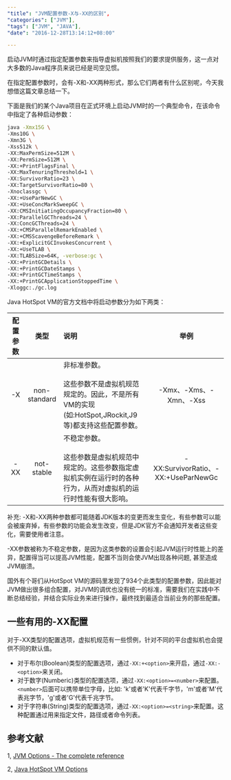 ```yaml
---
"title": "JVM配置参数-X与-XX的区别",
"categories": ["JVM"],
"tags": ["JVM", "JAVA"],
"date": "2016-12-28T13:14:12+08:00"

---
```


启动JVM时通过指定配置参数来指导虚拟机按照我们的要求提供服务，这一点对大多数的Java程序员来说已经是司空见惯。

在指定配置参数时，会有-X和-XX两种形式，那么它们两者有什么区别呢，今天我想借这篇文章总结一下。

下面是我们的某个Java项目在正式环境上启动JVM时的一个典型命令，在该命令中指定了各种启动参数：

``` bash
java -Xmx15G \
-Xms10G \
-Xmn3G \
-Xss512k \
-XX:MaxPermSize=512M \
-XX:PermSize=512M \
-XX:+PrintFlagsFinal \
-XX:MaxTenuringThreshold=1 \
-XX:SurvivorRatio=23 \
-XX:TargetSurvivorRatio=80 \
-Xnoclassgc \
-XX:+UseParNewGC \
-XX:+UseConcMarkSweepGC \
-XX:CMSInitiatingOccupancyFraction=80 \
-XX:ParallelGCThreads=24 \
-XX:ConcGCThreads=24 \
-XX:+CMSParallelRemarkEnabled \
-XX:+CMSScavengeBeforeRemark \
-XX:+ExplicitGCInvokesConcurrent \
-XX:+UseTLAB \
-XX:TLABSize=64K, -verbose:gc \
-XX:+PrintGCDetails \
-XX:+PrintGCDateStamps \
-XX:+PrintGCTimeStamps \
-XX:+PrintGCApplicationStoppedTime \
-Xloggc:./gc.log
```


Java HotSpot VM的官方文档中将启动参数分为如下两类：

配置 参数  | 类型 | 说明 | 举例
:--------: | :----------: | :--------- | :--------:
-X   | non-standard | 非标准参数。<br/><br/>这些参数不是虚拟机规范规定的。因此，不是所有VM的实现(如:HotSpot,JRockit,J9等)都支持这些配置参数。      | -Xmx、-Xms、-Xmn、-Xss
-XX  | not-stable   | 不稳定参数。<br/><br/>这些参数是虚拟机规范中规定的。这些参数指定虚拟机实例在运行时的各种行为，从而对虚拟机的运行时性能有很大影响。 | -XX:SurvivorRatio、-XX:+UseParNewGc

补充: -X和-XX两种参数都可能随着JDK版本的变更而发生变化，有些参数可以能会被废弃掉，有些参数的功能会发生改变，但是JDK官方不会通知开发者这些变化，需要使用者注意。

-XX参数被称为不稳定参数，是因为这类参数的设置会引起JVM运行时性能上的差异，配置得当可以提高JVM性能，配置不当则会使JVM出现各种问题, 甚至造成JVM崩溃。

国外有个哥们从HotSpot VM的源码里发现了934个此类型的配置参数，因此能对JVM做出很多组合配置，对JVM的调优也没有统一的标准，需要我们在实践中不断总结经验，并结合实际业务来进行操作，最终找到最适合当前业务的那些配置。

## 一些有用的-XX配置
对于-XX类型的配置选项，虚拟机规范有一些惯例，针对不同的平台虚拟机也会提供不同的默认值。

* 对于布尔(Boolean)类型的配置选项，通过`-XX:+<option>`来开启，通过`-XX:-<option>`来关闭。
* 对于数字(Numberic)类型的配置选项，通过`-XX:<option>=<number>`来配置。`<number>`后面可以携带单位字母，比如: 'k'或者'K'代表千字节，'m'或者'M'代表兆字节，'g'或者'G'代表千兆字节。
* 对于字符串(String)类型的配置选项，通过`-XX:<option>=<string>`来配置。这种配置通过用来指定文件，路径或者命令列表。

## 参考文献
1, [JVM Options - The complete reference](http://jvm-options.tech.xebia.fr/)

2, [Java HotSpot VM Options](http://www.oracle.com/technetwork/java/javase/tech/vmoptions-jsp-140102.html)
